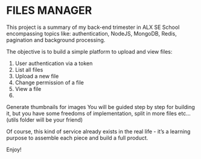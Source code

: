 # FILES MANAGER

This project is a summary of my back-end trimester in ALX SE School encompassing topics like: authentication, NodeJS, MongoDB, Redis, pagination and background processing.

The objective is to build a simple platform to upload and view files:

<ol>
    <li>User authentication via a token</li>
    <li>List all files</li>
    <li>Upload a new file</li>
    <li>Change permission of a file</li>
    <li>View a file</li>
    <li></li>
</ol>

Generate thumbnails for images
You will be guided step by step for building it, but you have some freedoms of implementation, split in more files etc… (utils folder will be your friend)

Of course, this kind of service already exists in the real life - it’s a learning purpose to assemble each piece and build a full product.

Enjoy!